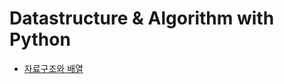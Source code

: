# Datastructure & Algorithm with Python

+ [자료구조와 배열](https://github.com/kohys92/datastructure-algorithm/blob/master/datastructure/listTuple.md, "자료구조와 배열")
